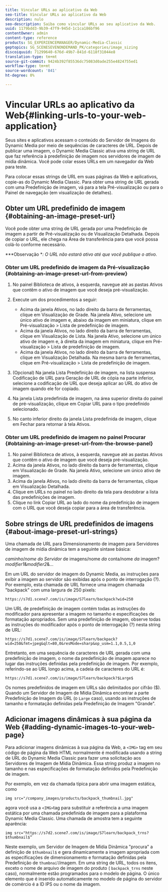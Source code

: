 ```yaml
---
title: Vincular URLs ao aplicativo da Web
seo-title: Vincular URLs ao aplicativo da Web
description: nulo
seo-description: Saiba como vincular URLs ao seu aplicativo da Web.
uuid: 1179bdd3-9b39-47f9-945d-1c1ca186bf96
contentOwner: admin
content-type: reference
products: SG_EXPERIENCEMANAGER/Dynamic-Media-Classic
geptopics: SG_SCENESEVENONDEMAND_PK/categories/image_sizing
discoiquuid: 71299640-676d-49b7-841d-6118f31044e8
translation-type: tm+mt
source-git-commit: 9424b392f85536dc75083d0ade255e4824755ed1
workflow-type: tm+mt
source-wordcount: '841'
ht-degree: 0%

---
```



# Vincular URLs ao aplicativo da Web{#linking-urls-to-your-web-application}

Seus sites e aplicativos acessam o conteúdo do Servidor de Imagens do Dynamic Media por meio de sequências de caracteres de URL. Depois de publicar uma imagem, o Dynamic Media Classic ativa uma string de URL que faz referência à predefinição de imagem nos servidores de imagem de mídia dinâmica. Você pode colar esses URLs em um navegador da Web para teste.

Para colocar essas strings de URL em suas páginas da Web e aplicativos, copie-as do Dynamic Media Classic. Para obter uma string de URL gerada com uma Predefinição de imagem, vá para a tela Pré-visualização ou para o Painel de navegação (em visualização de detalhes).

## Obter um URL predefinido de imagem {#obtaining-an-image-preset-url}

Você pode obter uma string de URL gerada por uma Predefinição de imagem a partir de Pré-visualização ou de Visualização Detalhada. Depois de copiar o URL, ele chega na Área de transferência para que você possa colá-lo conforme necessário.

***Observação **: O URL não estará ativo até que você publique o ativo.*

### Obter um URL predefinido de imagem da Pré-visualização {#obtaining-an-image-preset-url-from-preview}

1. No painel Biblioteca de ativos, à esquerda, navegue até as pastas Ativos que contêm o ativo de imagem que você deseja pré-visualização.
1. Execute um dos procedimentos a seguir:

   * Acima da janela Ativos, no lado direito da barra de ferramentas, clique em Visualização de Grade. Na janela Ativo, selecione um único ativo de imagem e, abaixo da imagem em miniatura, clique em Pré-visualização > Lista de predefinição de imagem.
   * Acima da janela Ativos, no lado direito da barra de ferramentas, clique em Visualização de Lista. Na janela Ativo, selecione um único ativo de imagem e, à direita da imagem em miniatura, clique em Pré-visualização > Lista de predefinição de imagem.
   * Acima da janela Ativos, no lado direito da barra de ferramentas, clique em Visualização Detalhada. Na mesma barra de ferramentas, clique em Pré-visualização > Lista de predefinição de imagem.

1. (Opcional) Na janela Lista Predefinição de imagem, na lista suspensa Codificação de URL para Geração de URL de cópia na parte inferior, selecione a codificação de URL que deseja aplicar ao URL do ativo de imagem quando ele for copiado.
1. Na janela Lista predefinida de imagem, na área superior direita do painel de pré-visualização, clique em Copiar URL para o tipo predefinido selecionado.
1. No canto inferior direito da janela Lista predefinida de imagem, clique em Fechar para retornar à tela Ativos.

### Obter um URL predefinido de imagem no painel Procurar {#obtaining-an-image-preset-url-from-the-browse-panel}

1. No painel Biblioteca de ativos, à esquerda, navegue até as pastas Ativos que contêm o ativo de imagem que você deseja pré-visualização.
1. Acima da janela Ativos, no lado direito da barra de ferramentas, clique em Visualização de Grade. Na janela Ativo, selecione um único ativo de imagem.
1. Acima da janela Ativos, no lado direito da barra de ferramentas, clique em Visualização Detalhada.
1. Clique em URLs no painel no lado direito da tela para desdobrar a lista das predefinições de imagem.
1. Clique no link Copiar URL ao lado do nome da predefinição de imagem com o URL que você deseja copiar para a área de transferência.

## Sobre strings de URL predefinidos de imagens {#about-image-preset-url-strings}

Uma chamada de URL para Dimensionamento de imagem para Servidores de imagem de mídia dinâmica tem a seguinte sintaxe básica:

*caminho*/*nome do Servidor* de imagens/nome *da* conta/nome *da* imagem?*modifier1*&amp;*modifier2*&amp;...

Em um URL do servidor de imagem do Dynamic Media, as instruções para exibir a imagem ao servidor são exibidas após o ponto de interrogação (?). Por exemplo, esta chamada de URL fornece uma imagem chamada &quot;backpack&quot; com uma largura de 250 pixels:

```as3
https://s7d1.scene7.com/is/image/S7learn/backpack?wid=250
```

Um URL de predefinição de imagem contém todas as instruções do modificador para apresentar a imagem no tamanho e especificações de formatação apropriados. Sem uma predefinição de imagem, observe todas as instruções do modificador após o ponto de interrogação (?) nesta string de URL:

```as3
https://s7d1.scene7.com/is/image/S7learn/backpack?wid=250&fmt=jpeg&qlt=80,0&resMode=sharp&op_usm=1.1,0.5,1,0
```

Entretanto, em uma sequência de caracteres de URL gerada com uma predefinição de imagem, o nome da predefinição de imagem aparece no lugar das instruções definidas pela predefinição de imagem. Por exemplo, referindo-se ao URL longo acima, a cadeia de caracteres do URL é:

```as3
https://s7d1.scene7.com/is/image/S7learn/backpack?$Large$
```

Os nomes predefinidos de imagem em URLs são delimitados por cifrão ($). Quando um Servidor de Imagem de Mídia Dinâmica encontrar a parte Predefinição de Imagem do URL (o `Large` caso), usando as instruções de tamanho e formatação definidas pela Predefinição de Imagem &quot;Grande&quot;.

## Adicionar imagens dinâmicas à sua página da Web {#adding-dynamic-images-to-your-web-page}

Para adicionar imagens dinâmicas à sua página da Web, a `<IMG>` tag em seu código de página da Web HTML normalmente é modificada usando a string de URL do Dynamic Media Classic para fazer uma solicitação aos Servidores de Imagem de Mídia Dinâmica. Essa string produz a imagem no tamanho e nas especificações de formatação definidos pela Predefinição de imagem.

Por exemplo, em vez da chamada típica para abrir uma imagem estática, como

```as3
img src="/company_images/products/backpack_thumbnail.jpg"
```

agora você usa a `<IMG>`tag para substituir a referência a uma imagem estática por uma chamada predefinida de imagem para a plataforma Dynamic Media Classic. Uma chamada de amostra tem a seguinte aparência:

```as3
img src="https://s7d2.scene7.com/is/image/S7learn/backpack_trns?$thumbnail$”
```

Neste exemplo, um Servidor de Imagem de Mídia Dinâmica &quot;procura&quot; a definição de `$thumbnail$` e gera dinamicamente a imagem apropriada com as especificações de dimensionamento e formatação definidas pela Predefinição de `thumbnail`Imagem. Em uma string de URL, todos os itens, exceto o nome de arquivo de imagem do produto ( `backpack_trns` neste caso), normalmente estão programados para o modelo de página. O único elemento que é inserido automaticamente no modelo de página do servidor de comércio é a ID IPS ou o nome da imagem.
